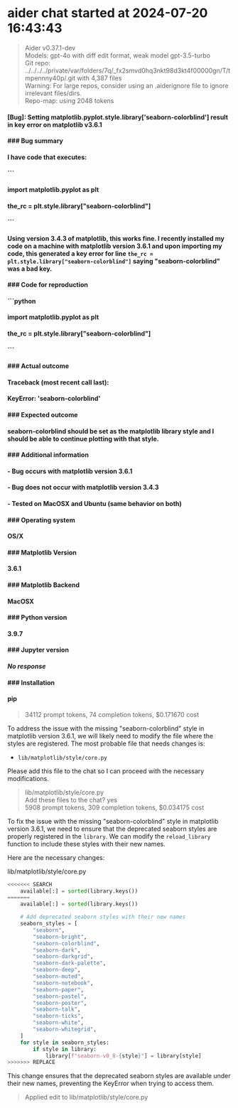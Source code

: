 
# aider chat started at 2024-07-20 16:43:43

> Aider v0.37.1-dev  
> Models: gpt-4o with diff edit format, weak model gpt-3.5-turbo  
> Git repo: ../../../../private/var/folders/7q/_fx2smvd0hq3nkt98d3kt4f00000gn/T/tmpennny40p/.git with 4,387 files  
> Warning: For large repos, consider using an .aiderignore file to ignore irrelevant files/dirs.  
> Repo-map: using 2048 tokens  

#### [Bug]: Setting matplotlib.pyplot.style.library['seaborn-colorblind'] result in key error on matplotlib v3.6.1  
#### ### Bug summary  
####   
#### I have code that executes:  
#### ```  
#### import matplotlib.pyplot as plt  
#### the_rc = plt.style.library["seaborn-colorblind"]  
#### ```  
####   
#### Using version 3.4.3 of matplotlib, this works fine. I recently installed my code on a machine with matplotlib version 3.6.1 and upon importing my code, this generated a key error for line `the_rc = plt.style.library["seaborn-colorblind"]` saying "seaborn-colorblind" was a bad key.  
####   
#### ### Code for reproduction  
####   
#### ```python  
#### import matplotlib.pyplot as plt  
#### the_rc = plt.style.library["seaborn-colorblind"]  
#### ```  
####   
####   
#### ### Actual outcome  
####   
#### Traceback (most recent call last):  
#### KeyError: 'seaborn-colorblind'  
####   
#### ### Expected outcome  
####   
#### seaborn-colorblind should be set as the matplotlib library style and I should be able to continue plotting with that style.  
####   
#### ### Additional information  
####   
#### - Bug occurs with matplotlib version 3.6.1  
#### - Bug does not occur with matplotlib version 3.4.3  
#### - Tested on MacOSX and Ubuntu (same behavior on both)  
####   
#### ### Operating system  
####   
#### OS/X  
####   
#### ### Matplotlib Version  
####   
#### 3.6.1  
####   
#### ### Matplotlib Backend  
####   
#### MacOSX  
####   
#### ### Python version  
####   
#### 3.9.7  
####   
#### ### Jupyter version  
####   
#### _No response_  
####   
#### ### Installation  
####   
#### pip  
> 34112 prompt tokens, 74 completion tokens, $0.171670 cost  

To address the issue with the missing "seaborn-colorblind" style in matplotlib version 3.6.1, we will likely need to modify the file where the styles are registered. The most probable file that needs changes is:

- `lib/matplotlib/style/core.py`

Please add this file to the chat so I can proceed with the necessary modifications.

> lib/matplotlib/style/core.py  
> Add these files to the chat? yes  
> 5908 prompt tokens, 309 completion tokens, $0.034175 cost  

To fix the issue with the missing "seaborn-colorblind" style in matplotlib version 3.6.1, we need to ensure that the deprecated seaborn styles are properly registered in the `library`. We can modify the `reload_library` function to include these styles with their new names.

Here are the necessary changes:

lib/matplotlib/style/core.py
```python
<<<<<<< SEARCH
    available[:] = sorted(library.keys())
=======
    available[:] = sorted(library.keys())

    # Add deprecated seaborn styles with their new names
    seaborn_styles = [
        "seaborn",
        "seaborn-bright",
        "seaborn-colorblind",
        "seaborn-dark",
        "seaborn-darkgrid",
        "seaborn-dark-palette",
        "seaborn-deep",
        "seaborn-muted",
        "seaborn-notebook",
        "seaborn-paper",
        "seaborn-pastel",
        "seaborn-poster",
        "seaborn-talk",
        "seaborn-ticks",
        "seaborn-white",
        "seaborn-whitegrid",
    ]
    for style in seaborn_styles:
        if style in library:
            library[f"seaborn-v0_8-{style}"] = library[style]
>>>>>>> REPLACE
```

This change ensures that the deprecated seaborn styles are available under their new names, preventing the KeyError when trying to access them.

> Applied edit to lib/matplotlib/style/core.py  
